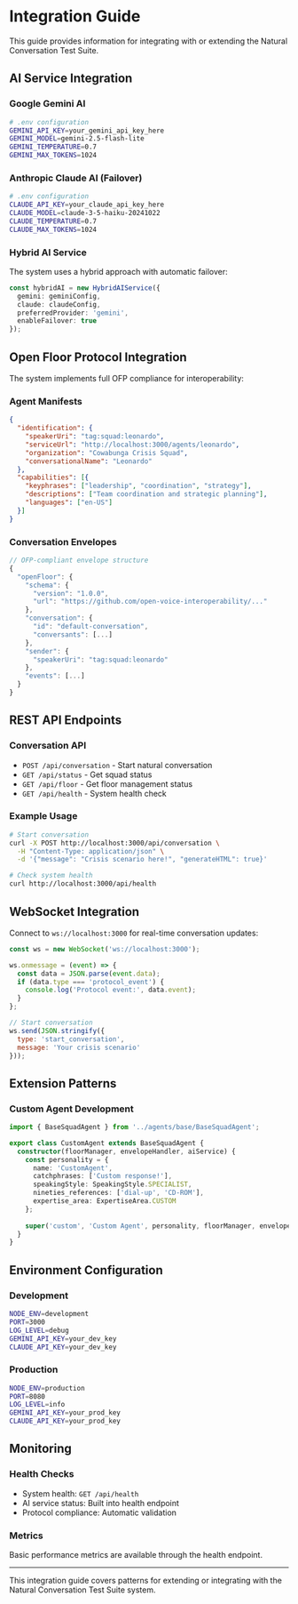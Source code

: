 # Integration Guide

This guide provides information for integrating with or extending the Natural Conversation Test Suite.

## AI Service Integration

### Google Gemini AI
```bash
# .env configuration
GEMINI_API_KEY=your_gemini_api_key_here
GEMINI_MODEL=gemini-2.5-flash-lite
GEMINI_TEMPERATURE=0.7
GEMINI_MAX_TOKENS=1024
```

### Anthropic Claude AI (Failover)
```bash
# .env configuration
CLAUDE_API_KEY=your_claude_api_key_here
CLAUDE_MODEL=claude-3-5-haiku-20241022
CLAUDE_TEMPERATURE=0.7
CLAUDE_MAX_TOKENS=1024
```

### Hybrid AI Service
The system uses a hybrid approach with automatic failover:
```typescript
const hybridAI = new HybridAIService({
  gemini: geminiConfig,
  claude: claudeConfig,
  preferredProvider: 'gemini',
  enableFailover: true
});
```

## Open Floor Protocol Integration

The system implements full OFP compliance for interoperability:

### Agent Manifests
```json
{
  "identification": {
    "speakerUri": "tag:squad:leonardo",
    "serviceUrl": "http://localhost:3000/agents/leonardo",
    "organization": "Cowabunga Crisis Squad",
    "conversationalName": "Leonardo"
  },
  "capabilities": [{
    "keyphrases": ["leadership", "coordination", "strategy"],
    "descriptions": ["Team coordination and strategic planning"],
    "languages": ["en-US"]
  }]
}
```

### Conversation Envelopes
```typescript
// OFP-compliant envelope structure
{
  "openFloor": {
    "schema": {
      "version": "1.0.0",
      "url": "https://github.com/open-voice-interoperability/..."
    },
    "conversation": {
      "id": "default-conversation",
      "conversants": [...]
    },
    "sender": {
      "speakerUri": "tag:squad:leonardo"
    },
    "events": [...]
  }
}
```

## REST API Endpoints

### Conversation API
- `POST /api/conversation` - Start natural conversation
- `GET /api/status` - Get squad status
- `GET /api/floor` - Get floor management status
- `GET /api/health` - System health check

### Example Usage
```bash
# Start conversation
curl -X POST http://localhost:3000/api/conversation \
  -H "Content-Type: application/json" \
  -d '{"message": "Crisis scenario here!", "generateHTML": true}'

# Check system health
curl http://localhost:3000/api/health
```

## WebSocket Integration

Connect to `ws://localhost:3000` for real-time conversation updates:

```javascript
const ws = new WebSocket('ws://localhost:3000');

ws.onmessage = (event) => {
  const data = JSON.parse(event.data);
  if (data.type === 'protocol_event') {
    console.log('Protocol event:', data.event);
  }
};

// Start conversation
ws.send(JSON.stringify({
  type: 'start_conversation',
  message: 'Your crisis scenario'
}));
```

## Extension Patterns

### Custom Agent Development
```typescript
import { BaseSquadAgent } from '../agents/base/BaseSquadAgent';

export class CustomAgent extends BaseSquadAgent {
  constructor(floorManager, envelopeHandler, aiService) {
    const personality = {
      name: 'CustomAgent',
      catchphrases: ['Custom response!'],
      speakingStyle: SpeakingStyle.SPECIALIST,
      nineties_references: ['dial-up', 'CD-ROM'],
      expertise_area: ExpertiseArea.CUSTOM
    };
    
    super('custom', 'Custom Agent', personality, floorManager, envelopeHandler, aiService);
  }
}
```

## Environment Configuration

### Development
```bash
NODE_ENV=development
PORT=3000
LOG_LEVEL=debug
GEMINI_API_KEY=your_dev_key
CLAUDE_API_KEY=your_dev_key
```

### Production
```bash
NODE_ENV=production
PORT=8080
LOG_LEVEL=info
GEMINI_API_KEY=your_prod_key
CLAUDE_API_KEY=your_prod_key
```

## Monitoring

### Health Checks
- System health: `GET /api/health`
- AI service status: Built into health endpoint
- Protocol compliance: Automatic validation

### Metrics
Basic performance metrics are available through the health endpoint.

---

This integration guide covers patterns for extending or integrating with the Natural Conversation Test Suite system.